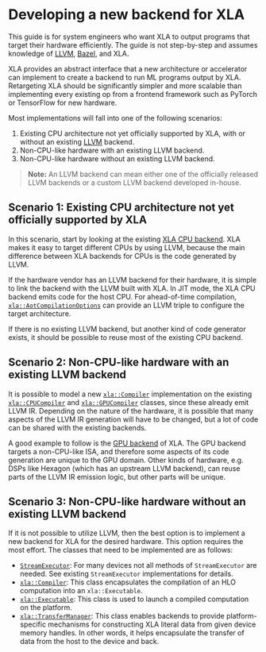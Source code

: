 # Developing a new backend for XLA

This guide is for system engineers who want XLA to output programs that target
their hardware efficiently. The guide is not step-by-step and assumes knowledge
of [LLVM](http://llvm.org), [Bazel](https://bazel.build/), and XLA.

XLA provides an abstract interface that a new architecture or accelerator can
implement to create a backend to run ML programs output by XLA. Retargeting XLA
should be significantly simpler and more scalable than implementing every
existing op from a frontend framework such as PyTorch or TensorFlow for new
hardware.

Most implementations will fall into one of the following scenarios:

1. Existing CPU architecture not yet officially supported by XLA, with or
   without an existing [LLVM](http://llvm.org) backend.
2. Non-CPU-like hardware with an existing LLVM backend.
3. Non-CPU-like hardware without an existing LLVM backend.

> **Note:** An LLVM backend can mean either one of the officially released LLVM
> backends or a custom LLVM backend developed in-house.

## Scenario 1: Existing CPU architecture not yet officially supported by XLA

In this scenario, start by looking at the existing
[XLA CPU backend](https://github.com/openxla/xla/tree/main/xla/service/cpu). XLA
makes it easy to target different CPUs by using LLVM, because the main
difference between XLA backends for CPUs is the code generated by LLVM.

If the hardware vendor has an LLVM backend for their hardware, it is simple to
link the backend with the LLVM built with XLA. In JIT mode, the XLA CPU backend
emits code for the host CPU. For ahead-of-time compilation,
[`xla::AotCompilationOptions`](https://github.com/openxla/xla/tree/main/xla/service/compiler.h)
can provide an LLVM triple to configure the target architecture.

If there is no existing LLVM backend, but another kind of code generator exists,
it should be possible to reuse most of the existing CPU backend.

## Scenario 2: Non-CPU-like hardware with an existing LLVM backend

It is possible to model a new
[`xla::Compiler`](https://github.com/openxla/xla/tree/main/xla/service/compiler.h)
implementation on the existing
[`xla::CPUCompiler`](https://github.com/openxla/xla/tree/main/xla/service/cpu/cpu_compiler.cc)
and
[`xla::GPUCompiler`](https://github.com/openxla/xla/tree/main/xla/service/gpu/nvptx_compiler.cc)
classes, since these already emit LLVM IR. Depending on the nature of the
hardware, it is possible that many aspects of the LLVM IR generation will have
to be changed, but a lot of code can be shared with the existing backends.

A good example to follow is the
[GPU backend](https://github.com/openxla/xla/tree/main/xla/service/gpu/)
of XLA. The GPU backend targets a non-CPU-like ISA, and therefore some aspects
of its code generation are unique to the GPU domain. Other kinds of hardware,
e.g. DSPs like Hexagon (which has an upstream LLVM backend), can reuse parts of
the LLVM IR emission logic, but other parts will be unique.

## Scenario 3: Non-CPU-like hardware without an existing LLVM backend

If it is not possible to utilize LLVM, then the best option is to implement a
new backend for XLA for the desired hardware. This option requires the most
effort. The classes that need to be implemented are as follows:

* [`StreamExecutor`](https://github.com/openxla/xla/tree/main/xla/stream_executor/stream_executor.h):
  For many devices not all methods of `StreamExecutor` are needed. See
  existing `StreamExecutor` implementations for details.
* [`xla::Compiler`](https://github.com/openxla/xla/tree/main/xla/service/compiler.h):
  This class encapsulates the compilation of an HLO computation into an
  `xla::Executable`.
* [`xla::Executable`](https://github.com/openxla/xla/tree/main/xla/service/executable.h):
  This class is used to launch a compiled computation on the platform.
* [`xla::TransferManager`](https://github.com/openxla/xla/tree/main/xla/service/transfer_manager.h):
  This class enables backends to provide platform-specific mechanisms for
  constructing XLA literal data from given device memory handles. In other
  words, it helps encapsulate the transfer of data from the host to the device
  and back.
